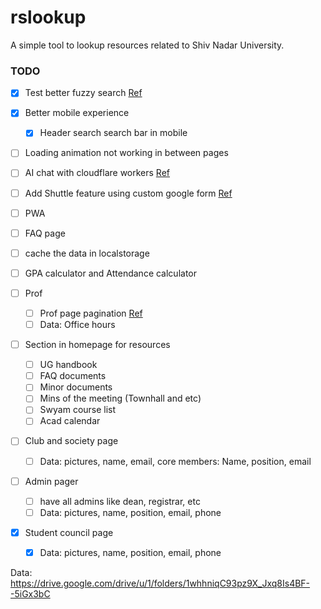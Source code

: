 # rslookup

A simple tool to lookup resources related to Shiv Nadar University.

### TODO

- [x] Test better fuzzy search [Ref](https://github.com/bevacqua/fuzzysearch)
- [x] Better mobile experience
  - [x] Header search search bar in mobile
- [ ] Loading animation not working in between pages
- [ ] AI chat with cloudflare workers [Ref](https://ai.cloudflare.com/)
- [ ] Add Shuttle feature using custom google form [Ref](https://en.letswrite.tw/custom-google-form/)
- [ ] PWA
- [ ] FAQ page
- [ ] cache the data in localstorage
- [ ] GPA calculator and Attendance calculator

- [ ] Prof

  - [ ] Prof page pagination [Ref](https://svelte.dev/repl/84a8d64a6f1e49feba8f6a491ecc55f5?version=3.35.0)
  - [ ] Data: Office hours

- [ ] Section in homepage for resources

  - [ ] UG handbook
  - [ ] FAQ documents
  - [ ] Minor documents
  - [ ] Mins of the meeting (Townhall and etc)
  - [ ] Swyam course list
  - [ ] Acad calendar

- [ ] Club and society page

  - [ ] Data: pictures, name, email,
        core members: Name, position, email

- [ ] Admin pager

  - [ ] have all admins like dean, registrar, etc
  - [ ] Data: pictures, name, position, email, phone

- [x] Student council page
  - [x] Data: pictures, name, position, email, phone

Data: https://drive.google.com/drive/u/1/folders/1whhniqC93pz9X_Jxq8Is4BF--5iGx3bC
